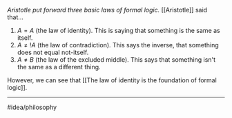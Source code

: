 *Aristotle put forward three basic laws of formal logic.* [[Aristotle]] said that...

1. $A=A$ (the law of identity). This is saying that something is the same as itself.
2. $A \neq !A$ (the law of contradiction). This says the inverse, that something does not equal not-itself. 
3. $A \neq B$ (the law of the excluded middle). This says that something isn't the same as a different thing. 

However, we can see that [[The law of identity is the foundation of formal logic]]. 

---
#idea/philosophy 
